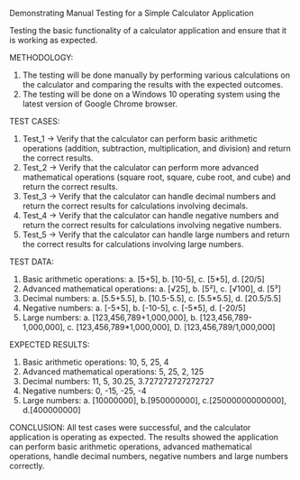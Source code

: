 Demonstrating Manual Testing for a Simple Calculator Application


Testing the basic functionality of a calculator application and ensure that it is working as expected.



METHODOLOGY:
1. The testing will be done manually by performing various calculations on the calculator and comparing the results with the expected outcomes.
2. The testing will be done on a Windows 10 operating system using the latest version of Google Chrome browser.



TEST CASES:
1. Test_1 -> Verify that the calculator can perform basic arithmetic operations (addition, subtraction, multiplication, and division) and return the correct results.
2. Test_2 -> Verify that the calculator can perform more advanced mathematical operations (square root, square, cube root, and cube) and return the correct results.
3. Test_3 -> Verify that the calculator can handle decimal numbers and return the correct results for calculations involving decimals.
4. Test_4 -> Verify that the calculator can handle negative numbers and return the correct results for calculations involving negative numbers.
5. Test_5 -> Verify that the calculator can handle large numbers and return the correct results for calculations involving large numbers.



TEST DATA:
1. Basic arithmetic operations: a. [5+5], b. [10-5], c. [5*5], d. [20/5]
2. Advanced mathematical operations: a. [√25], b. [5²], c. [√100], d. [5³]
3. Decimal numbers: a. [5.5+5.5], b. [10.5-5.5], c. [5.5*5.5], d. [20.5/5.5]
4. Negative numbers: a. [-5+5], b. [-10-5], c. [-5*5], d. [-20/5]
5. Large numbers: a. [123,456,789+1,000,000], b. [123,456,789-1,000,000], c. [123,456,789*1,000,000], D. [123,456,789/1,000,000]



EXPECTED RESULTS:
1. Basic arithmetic operations: 10, 5, 25, 4
2. Advanced mathematical operations: 5, 25, 2, 125
3. Decimal numbers: 11, 5, 30.25, 3.727272727272727
4. Negative numbers: 0, -15, -25, -4
5. Large numbers: a. [10000000], b.[950000000], c.[25000000000000], d.[400000000]


CONCLUSION:
All test cases were successful, and the calculator application is operating as expected. The results showed the application can perform basic arithmetic operations, advanced mathematical operations, handle decimal numbers, negative numbers and large numbers correctly.




